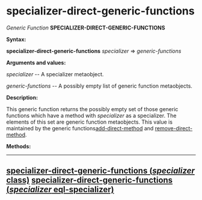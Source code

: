 specializer-direct-generic-functions
====================================

*Generic Function* **SPECIALIZER-DIRECT-GENERIC-FUNCTIONS**

**Syntax:**

**specializer-direct-generic-functions** *specializer* => *generic-functions*

**Arguments and values:**

*specializer* -- A specializer metaobject.

*generic-functions* -- A possibly empty list of generic function metaobjects.

**Description:**

This generic function returns the possibly empty set of those generic functions which have a method with *specializer* as a specializer. The elements of this set are generic function metaobjects. This value is maintained by the generic functions[add-direct-method](/meta-object-protocol/add-direct-method) and [remove-direct-method](/meta-object-protocol/remove-direct-method).

**Methods:**

  -------------------------------------------------------------------------------------------------------------------------------------
  [**specializer-direct-generic-functions** (*specializer* class)](/meta-object-protocol/specializer-direct-generic-functions-class)
  [**specializer-direct-generic-functions** (*specializer* eql-specializer)](/meta-object-protocol/specializer-direct-generic-functions-eql-specializer)
  -------------------------------------------------------------------------------------------------------------------------------------


